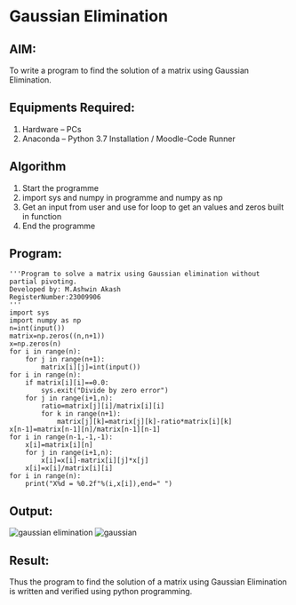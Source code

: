 # Gaussian Elimination

## AIM:
To write a program to find the solution of a matrix using Gaussian Elimination.

## Equipments Required:
1. Hardware – PCs
2. Anaconda – Python 3.7 Installation / Moodle-Code Runner

## Algorithm
1. Start the programme
2. import sys and numpy in programme and numpy as np 
3. Get an input from user and use for loop to get an values and zeros built in function
4. End the programme

## Program:
```
'''Program to solve a matrix using Gaussian elimination without partial pivoting.
Developed by: M.Ashwin Akash
RegisterNumber:23009906 
'''
import sys
import numpy as np
n=int(input())
matrix=np.zeros((n,n+1))
x=np.zeros(n)
for i in range(n):
    for j in range(n+1):
        matrix[i][j]=int(input())
for i in range(n):
    if matrix[i][i]==0.0:
        sys.exit("Divide by zero error")
    for j in range(i+1,n):
        ratio=matrix[j][i]/matrix[i][i]
        for k in range(n+1):
            matrix[j][k]=matrix[j][k]-ratio*matrix[i][k]
x[n-1]=matrix[n-1][n]/matrix[n-1][n-1]
for i in range(n-1,-1,-1):
    x[i]=matrix[i][n]
    for j in range(i+1,n):
        x[i]=x[i]-matrix[i][j]*x[j]
    x[i]=x[i]/matrix[i][i]
for i in range(n):
    print("X%d = %0.2f"%(i,x[i]),end=" ")
```

## Output:
![gaussian elimination]()
![gaussian](https://github.com/AshwinAkash24/Gaussian/assets/144979248/917d8b62-4d92-48dd-942a-fdb9878ee61e)


## Result:
Thus the program to find the solution of a matrix using Gaussian Elimination is written and verified using python programming.


